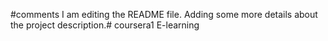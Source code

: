 #comments
I am editing the README file. Adding some more details about the project description.# coursera1
E-learning
